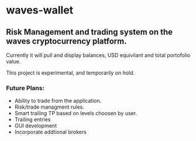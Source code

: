 # waves-wallet
## Risk Management and trading system on the waves cryptocurrency platform. 

Currently it will pull and display balances, USD equivilant and total portofolio value.

This project is experimental, and temporarily on hold.

### Future  Plans:

* Ability to trade from the application.
* Risk/trade managment rules.
* Smart trailing TP based on levels choosen by user.
* Trailing entries
* GUI development
* Incorporate addtional brokers